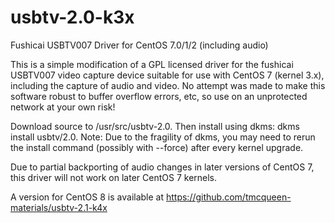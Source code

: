 # usbtv-2.0-k3x
Fushicai USBTV007 Driver for CentOS 7.0/1/2 (including audio)

This is a simple modification of a GPL licensed driver for the fushicai USBTV007 video capture device suitable for use with CentOS 7 (kernel 3.x), including the capture of audio and video. No attempt was made to make this software robust to buffer overflow errors, etc, so use on an unprotected network at your own risk!

Download source to /usr/src/usbtv-2.0. Then install using dkms: dkms install usbtv/2.0. Note: Due to the fragility of dkms, you may need to rerun the install command (possibly with --force) after every kernel upgrade.

Due to partial backporting of audio changes in later versions of CentOS 7, this driver will not work on later CentOS 7 kernels.

A version for CentOS 8 is available at https://github.com/tmcqueen-materials/usbtv-2.1-k4x
